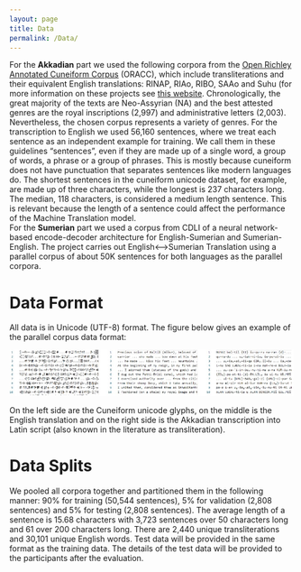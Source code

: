 ```yaml
---
layout: page
title: Data
permalink: /Data/
---
```

For the **Akkadian** part we used the following corpora from the [Open Richley Annotated Cuneiform Corpus](http://oracc.museum.upenn.edu/) (ORACC), which include transliterations and their equivalent English translations: RINAP, RIAo, RIBO, SAAo and Suhu (for more information on these projects see [this website](http://oracc.museum.upenn.edu/armep/). Chronologically, the great majority of the texts are Neo-Assyrian (NA) and the best attested genres are the royal inscriptions (2,997) and administrative letters (2,003). Nevertheless, the chosen corpus represents a variety of genres. For the transcription to English we used 56,160 sentences, where we treat each sentence as an independent example for training. We call them in these guidelines “sentences”, even if they are made up of a single word, a group of words, a phrase or a group of phrases. This is mostly because cuneiform does not have punctuation that separates sentences like modern languages do. The shortest sentences in the cuneiform unicode dataset, for example, are made up of three characters, while the longest is 237 characters long. The median, 118 characters, is considered a medium length sentence. This is relevant because the length of a sentence could affect the performance of the Machine Translation model.  
For the **Sumerian** part we used a corpus from CDLI of a neural network-based encode-decoder architecture for English-Sumerian and Sumerian-English. The project carries out English<-->Sumerian Translation using a parallel corpus of about 50K sentences for both languages as the parallel corpora.

# Data Format
All data is in Unicode (UTF-8) format. The figure below gives an example of the parallel
corpus data format:  

![hello](/images/parallel_corpus_data_format.jpg)


On the left side are the Cuneiform unicode glyphs, on the middle is the English translation and on the right side is the Akkadian transcription into Latin script (also known in the literature as transliteration).

# Data Splits
We pooled all corpora together and partitioned them in the following manner: 90% for training (50,544 sentences), 5% for validation (2,808 sentences) and 5% for testing (2,808 sentences). The average length of a sentence is 15.68 characters with 3,723 sentences over 50 characters long and 61 over 200 characters long. There are 2,440 unique transliterations and 30,101 unique English words. Test data will be provided in the same format as the training data. The details of the test data will be provided to the participants after the evaluation.
